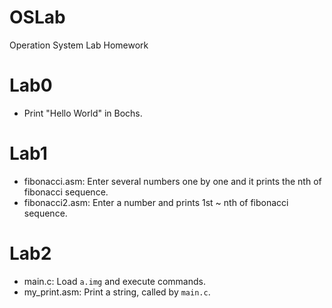 # OSLab
Operation System Lab Homework
# Lab0
* Print "Hello World" in Bochs.
# Lab1
* fibonacci.asm: Enter several numbers one by one and it prints the nth of fibonacci sequence.
* fibonacci2.asm: Enter a number and prints 1st ~ nth of fibonacci sequence.
# Lab2
* main.c: Load `a.img` and execute commands.
* my_print.asm: Print a string, called by `main.c`.


